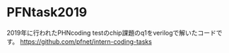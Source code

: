 # PFNtask2019
2019年に行われたPHNcoding testのchip課題のq1をverilogで解いたコードです。
https://github.com/pfnet/intern-coding-tasks

